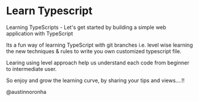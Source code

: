 # Learn Typescript
Learning TypeScripts - Let's get started by building a simple web application with TypeScript

Its a fun way of learning TypeScript with git branches i.e. level wise learning the new techniques & rules
to write you own customized typescript file.

Learing using level approach help us understand each code from beginner to intermediate user.

So enjoy and grow the learning curve, by sharing your tips and views....!!

@austinnoronha
